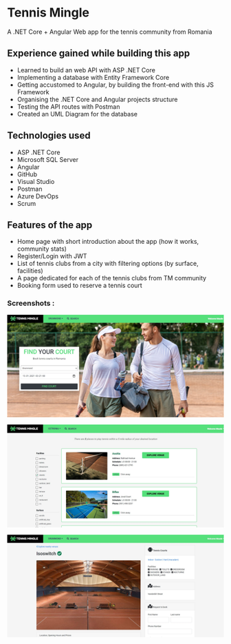 # Tennis Mingle

A .NET Core + Angular Web app for the tennis community from Romania



## Experience gained while building this app

* Learned to build an web API with ASP .NET Core
* Implementing a database with Entity Framework Core
* Getting accustomed to Angular, by building the front-end with this JS Framework
* Organising the .NET Core and Angular projects structure
* Testing the API routes with Postman
* Created an UML Diagram for the database

## Technologies used 

* ASP .NET Core  
* Microsoft SQL Server
* Angular 
* GitHub
* Visual Studio
* Postman  
* Azure DevOps
* Scrum 

## Features of the app


* Home page with short introduction about the app (how it works, community stats)
* Register/Login with JWT
* List of tennis clubs from a city with filtering options (by surface, facilities)
* A page dedicated for each of the tennis clubs from TM community
* Booking form used to reserve a tennis court

### **Screenshots :**

![Home Page](./Documents/Screenshots/tm-screenshot1.jpg?raw=true)


![Tennis Clubs List Page](./Documents/Screenshots/tm-screenshot2.jpg?raw=true)


![Tennis Club Page](./Documents/Screenshots/tm-screenshot3.jpg?raw=true)


